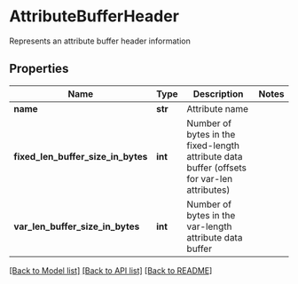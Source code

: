 # AttributeBufferHeader

Represents an attribute buffer header information

## Properties
Name | Type | Description | Notes
------------ | ------------- | ------------- | -------------
**name** | **str** | Attribute name | 
**fixed_len_buffer_size_in_bytes** | **int** | Number of bytes in the fixed-length attribute data buffer (offsets for var-len attributes) | 
**var_len_buffer_size_in_bytes** | **int** | Number of bytes in the var-length attribute data buffer | 

[[Back to Model list]](../README.md#documentation-for-models) [[Back to API list]](../README.md#documentation-for-api-endpoints) [[Back to README]](../README.md)


